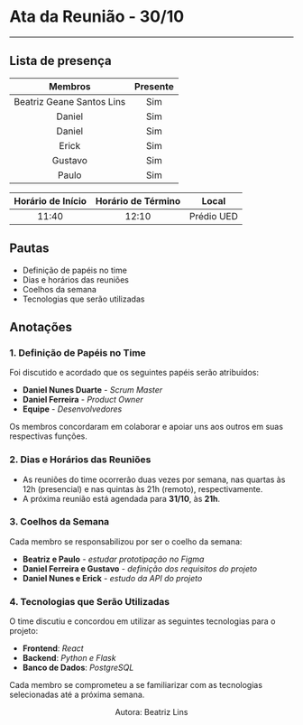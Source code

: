 # **Ata da Reunião - 30/10**
<hr style="border: 0; height: 1px; background-color: #000000;">

## **Lista de presença**

| Membros | Presente |
|:----:|:--------:|
| Beatriz Geane Santos Lins | Sim |
| Daniel | Sim |
| Daniel | Sim |
| Erick | Sim |
| Gustavo | Sim |
| Paulo | Sim |

| Horário de Início | Horário de Término | Local |
|:-----------------:|:------------------:|:-----:|
| 11:40 | 12:10 | Prédio UED |

## **Pautas**

* Definição de papéis no time
* Dias e horários das reuniões
* Coelhos da semana
* Tecnologias que serão utilizadas

## **Anotações**

### 1. Definição de Papéis no Time 
Foi discutido e acordado que os seguintes papéis serão atribuídos: 

- **Daniel Nunes Duarte** - *Scrum Master*  
- **Daniel Ferreira** - *Product Owner* 
- **Equipe** - *Desenvolvedores* 

Os membros concordaram em colaborar e apoiar uns aos outros em suas respectivas funções.

### 2. Dias e Horários das Reuniões 
- As reuniões do time ocorrerão duas vezes por semana, nas quartas às 12h (presencial) e nas quintas às 21h (remoto), respectivamente. 
- A próxima reunião está agendada para **31/10**, às **21h**.

### 3. Coelhos da Semana 
Cada membro se responsabilizou por ser o coelho da semana: 

- **Beatriz e Paulo** - *estudar prototipação no Figma* 
- **Daniel Ferreira e Gustavo** - *definição dos requisitos do projeto* 
- **Daniel Nunes e Erick** - *estudo da API do projeto* 

### 4. Tecnologias que Serão Utilizadas 
O time discutiu e concordou em utilizar as seguintes tecnologias para o projeto:  

- **Frontend**: *React* 
- **Backend**: *Python e Flask*  
- **Banco de Dados**: *PostgreSQL*  

Cada membro se comprometeu a se familiarizar com as tecnologias selecionadas até a próxima semana.


<center>Autora: Beatriz Lins</center>
